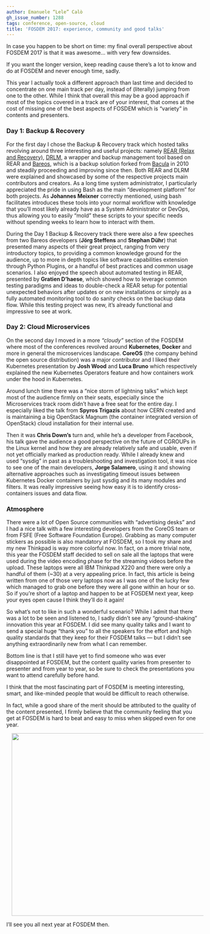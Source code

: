 ```yaml
---
author: Emanuele “Lele” Calò
gh_issue_number: 1288
tags: conference, open-source, cloud
title: 'FOSDEM 2017: experience, community and good talks'
---
```


In case you happen to be short on time: my final overall perspective about FOSDEM 2017 is that it was awesome... with very few downsides.

If you want the longer version, keep reading cause there’s a lot to know and do at FOSDEM and never enough time, sadly.

This year I actually took a different approach than last time and decided to concentrate on one main track per day, instead of (literally) jumping from one to the other. While I think that overall this may be a good approach if most of the topics covered in a track are of your interest, that comes at the cost of missing one of the best aspects of FOSDEM which is “variety” in contents and presenters.

### Day 1: Backup & Recovery

For the first day I chose the Backup & Recovery track which hosted talks revolving around three interesting and useful projects: namely [REAR (Relax and Recovery)](http://relax-and-recover.org), [DRLM](http://drlm.org), a wrapper and backup management tool based on REAR and [Bareos](https://www.bareos.org/en/), which is a backup solution forked from [Bacula](http://blog.bacula.org/) in 2010 and steadily proceeding and improving since then. Both REAR and DLRM were explained and showcased by some of the respective projects main contributors and creators. As a long time system administrator, I particularly appreciated the pride in using Bash as the main “development platform” for both projects. As **Johannes Meixner** correctly mentioned, using bash facilitates introduces these tools into your normal workflow with knowledge that you’ll most likely already have as a System Administrator or DevOps, thus allowing you to easily “mold” these scripts to your specific needs without spending weeks to learn how to interact with them.

During the Day 1 Backup & Recovery track there were also a few speeches from two Bareos developers (**Jörg Steffens** and **Stephan Dühr**) that presented many aspects of their great project, ranging from very introductory topics, to providing a common knowledge ground for the audience, up to more in depth topics like software capabilities extension through Python Plugins, or a handful of best practices and common usage scenarios. I also enjoyed the speech about automated testing in REAR, presented by **Gratien D’haese**, which showed how to leverage common testing paradigms and ideas to double-check a REAR setup for potential unexpected behaviors after updates or on new installations or simply as a fully automated monitoring tool to do sanity checks on the backup data flow. While this testing project was new, it’s already functional and impressive to see at work.

### Day 2: Cloud Microservices

On the second day I moved in a more *“cloudy”* section of the FOSDEM where most of the conferences revolved around **Kubernetes**, **Docker** and more in general the microservices landscape. **CoreOS** (the company behind the open source distribution) was a major contributor and I liked their Kubernetes presentation by **Josh Wood** and **Luca Bruno** which respectively explained the new Kubernetes Operators feature and how containers work under the hood in Kubernetes.

Around lunch time there was a “nice storm of lightning talks” which kept most of the audience firmly on their seats, especially since the Microservices track room didn’t have a free seat for the entire day. I especially liked the talk from **Spyros Trigazis** about how CERN created and is maintaining a big OpenStack Magnum (the container integrated version of OpenStack) cloud installation for their internal use.

Then it was **Chris Down’s** turn and, while he’s a developer from Facebook, his talk gave the audience a good perspective on the future of CGROUPs in the Linux kernel and how they are already relatively safe and usable, even if not yet officially marked as production ready. While I already knew and used “sysdig” in past as a troubleshooting and investigation tool, it was nice to see one of the main developers, **Jorge Salamero**, using it and showing alternative approaches such as investigating timeout issues between Kubernetes Docker containers by just sysdig and its many modules and filters. It was really impressive seeing how easy it is to identify cross-containers issues and data flow.

### Atmosphere

There were a lot of Open Source communities with “advertising desks” and I had a nice talk with a few interesting developers from the CoreOS team or from FSFE (Free Software Foundation Europe). Grabbing as many computer stickers as possible is also mandatory at FOSDEM, so I took my share and my new Thinkpad is way more colorful now. In fact, on a more trivial note, this year the FOSDEM staff decided to sell on sale all the laptops that were used during the video encoding phase for the streaming videos before the upload. These laptops were all IBM Thinkpad X220 and there were only a handful of them (~30) at a very appealing price. In fact, this article is being written from one of those very laptops now as I was one of the lucky few which managed to grab one before they were all gone within an hour or so. So if you’re short of a laptop and happen to be at FOSDEM next year, keep your eyes open cause I think they’ll do it again!

So what’s not to like in such a wonderful scenario? While I admit that there was a lot to be seen and listened to, I sadly didn’t see any “ground-shaking” innovation this year at FOSDEM. I did see many quality talks and I want to send a special huge “thank you” to all the speakers for the effort and high quality standards that they keep for their FOSDEM talks — but I didn’t see anything extraordinarily new from what I can remember.

Bottom line is that I still have yet to find someone who was ever disappointed at FOSDEM, but the content quality varies from presenter to presenter and from year to year, so be sure to check the presentations you want to attend carefully before hand.

I think that the most fascinating part of FOSDEM is meeting interesting, smart, and like-minded people that would be difficult to reach otherwise.

In fact, while a good share of the merit should be attributed to the quality of the content presented, I firmly believe that the community feeling that you get at FOSDEM is hard to beat and easy to miss when skipped even for one year.

<div class="separator" style="clear: both; text-align: center;"><a href="/blog/2017/02/13/fosdem-2017-experience-community-and/image-0.jpeg" imageanchor="1" style="margin-left: 1em; margin-right: 1em;"><img border="0" height="480" src="/blog/2017/02/13/fosdem-2017-experience-community-and/image-0.jpeg" width="640"/></a></div>

I’ll see you all next year at FOSDEM then.
